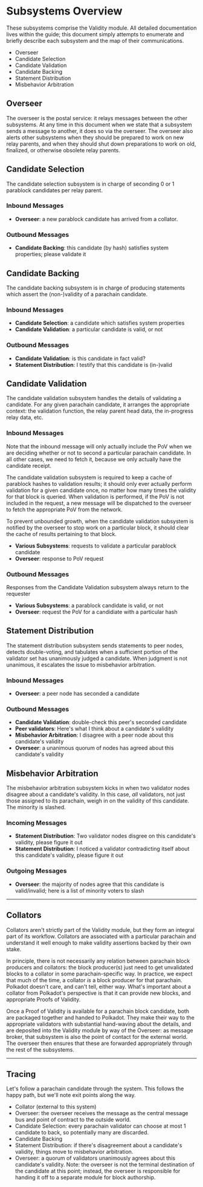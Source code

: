 # Subsystems Overview

These subsystems comprise the Validity module. All detailed documentation lives within the guide; this document simply attempts to enumerate and briefly describe each subsystem and the map of their communications.

- Overseer
- Candidate Selection
- Candidate Validation
- Candidate Backing
- Statement Distribution
- Misbehavior Arbitration

## Overseer

The overseer is the postal service: it relays messages between the other subsystems. At any time in this document when we state that a subsystem sends a message to another, it does so via the overseer. The overseer also alerts other subsystems when they should be prepared to work on new relay parents, and when they should shut down preparations to work on old, finalized, or otherwise obsolete relay parents.

## Candidate Selection

The candidate selection subsystem is in charge of seconding 0 or 1 parablock candidates per relay parent.

### Inbound Messages

- **Overseer**: a new parablock candidate has arrived from a collator.

### Outbound Messages

- **Candidate Backing**: this candidate (by hash) satisfies system properties; please validate it

## Candidate Backing

The candidate backing subsystem is in charge of producing statements which assert the (non-)validity of a parachain candidate.

### Inbound Messages

- **Candidate Selection**: a candidate which satisfies system properties
- **Candidate Validation**: a particular candidate is valid, or not

### Outbound Messages

- **Candidate Validation**: is this candidate in fact valid?
- **Statement Distribution**: I testify that this candidate is (in-)valid

## Candidate Validation

The candidate validation subsystem handles the details of validating a candidate. For any given parachain candidate, it arranges the appropriate context: the validation function, the relay parent head data, the in-progress relay data, etc.

### Inbound Messages

Note that the inbound message will only actually include the PoV when we are deciding whether or not to second a particular parachain candidate. In all other cases, we need to fetch it, because we only actually have the candidate receipt.

The candidate validation subsystem is required to keep a cache of parablock hashes to validation results; it should only ever actually perform validation for a given candidate once, no matter how many times the validity for that block is queried. When validation is performed, if the PoV is not included in the request, a new message will be dispatched to the overseer to fetch the appropriate PoV from the network.

To prevent unbounded growth, when the candidate validation subsystem is notified by the overseer to stop work on a particular block, it should clear the cache of results pertaining to that block.

- **Various Subsystems**: requests to validate a particular parablock candidate
- **Overseer**: response to PoV request

### Outbound Messages

Responses from the Candidate Validation subsystem always return to the requester

- **Various Subsystems**: a parablock candidate is valid, or not
- **Overseer**: request the PoV for a candidiate with a particular hash

## Statement Distribution

The statement distribution subsystem sends statements to peer nodes, detects double-voting, and tabulates when a sufficient portion of the validator set has unanimously judged a candidate. When judgment is not unanimous, it escalates the issue to misbehavior arbitration.

### Inbound Messages

- **Overseer**: a peer node has seconded a candidate

### Outbound Messages

- **Candidate Validation**: double-check this peer's seconded candidate
- **Peer validators**: Here's what I think about a candidate's validity
- **Misbehavior Arbitration**: I disagree with a peer node about this candidate's validity
- **Overseer**: a unanimous quorum of nodes has agreed about this candidate's validity

## Misbehavior Arbitration

The misbehavior arbitration subsystem kicks in when two validator nodes disagree about a candidate's validity. In this case, _all_ validators, not just those assigned to its parachain, weigh in on the validity of this candidate. The minority is slashed.

### Incoming Messages

- **Statement Distribution**: Two validator nodes disgree on this candidate's validity, please figure it out
- **Statement Distribution**: I noticed a validator contradicting itself about this candidate's validity, please figure it out

### Outgoing Messages

- **Overseer**: the majority of nodes agree that this candidate is valid/invalid; here is a list of minority voters to slash

---

## Collators

Collators aren't strictly part of the Validity module, but they form an integral part of its workflow. Collators are associated with a particular parachain and understand it well enough to make validity assertions backed by their own stake.

In principle, there is not necessarily any relation between parachain block producers and collators: the block producer(s) just need to get unvalidated blocks to a collator in some parachain-specific way. In practice, we expect that much of the time, a collator _is_ a block producer for that parachain. Polkadot doesn't care, and can't tell, either way. What's important about a collator from Polkadot's perspective is that it can provide new blocks, and appropriate Proofs of Validity.

Once a Proof of Validity is available for a parachain block candidate, both are packaged together and handed to Polkadot. They make their way to the appropriate validators with substantial hand-waving about the details, and are deposited into the Validity module by way of the Overseer: as message broker, that subsystem is also the point of contact for the external world. The overseer then ensures that these are forwarded appropriately through the rest of the subsystems.

---

## Tracing

Let's follow a parachain candidate through the system. This follows the happy path, but we'll note exit points along the way.

- Collator (external to this system)
- Overseer: the overseer receives the message as the central message bus and point of contract to the outside world.
- Candidate Selection: every parachain validator can choose at most 1 candidate to back, so potentially many are discarded.
- Candidate Backing
- Statement Distribution: if there's disagreement about a candidate's validity, things move to misbehavior arbitration.
- Overseer: a quorum of validators unanimously agrees about this candidate's validity. Note: the overseer is not the terminal destination of the candidate at this point; instead, the overseer is responsible for handing it off to a separate module for block authorship.
